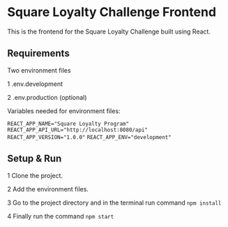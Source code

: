 
# Square Loyalty Challenge Frontend
This is the frontend for the Square Loyalty Challenge built using React.




## Requirements
Two environment files

 1 .env.development

 2 .env.production (optional)

Variables needed for environment files:

`REACT_APP_NAME="Square Loyalty Program"`
`REACT_APP_API_URL="http://localhost:8080/api"`
`REACT_APP_VERSION="1.0.0"`
`REACT_APP_ENV="development"`


## Setup & Run

1 Clone the project.

2 Add the environment files.

3 Go to the project directory and in the terminal run command `npm install`

4 Finally run the command `npm start`
